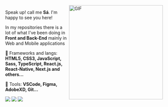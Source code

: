 <img align="right" alt="GIF" src="https://cdn.dribbble.com/users/1518535/screenshots/7927296/media/c1574c1dec3fbc5f8cacb35683586bbf.gif" width="300"/>

<p align="left">
  Speak up! call me <strong> Sá</strong>. I'm happy to see you here!
</p>

<p align="left">
  In my repositories there is a lot of what I've been doing in <strong>Front and Back-End</strong> mainly in Web and Mobile applications
</p>

<p align="left">
  💼 Frameworks and langs: <strong>HTML5, CSS3, JavaScript, Sass, TypeScript, React.js, React-Native, Next.js and others...</strong>
</p>

<p align="left">
  🌱 Tools: <strong>VSCode, Figma, AdobeXD, Git...</strong>
</p>

<p align="left">
  <a href="https://www.instagram.com/sa_filho/" alt="Instagram">
  <img src="https://img.shields.io/badge/-Instagram-DF0174?style=for-the-badge&logo=instagram&logoColor=white"/></a>
  
  <a href="https://www.linkedin.com/in/elzevir-de-sousa-s%C3%A1-filho-a37286187/" alt="Linkedin">
  <img src="https://img.shields.io/badge/-Linkedin-0e76a8?style=for-the-badge&logo=Linkedin&logoColor=white"/></a>

  <a href="https://www.facebook.com/elzevir.sa.filho/" alt="Facebook">
  <img src="https://img.shields.io/badge/-Facebook-3b5998?style=for-the-badge&logo=facebook&logoColor=white"/></a>
</p>
